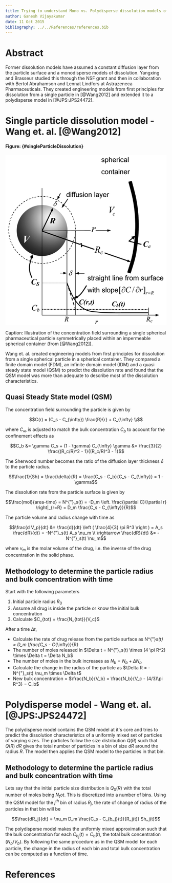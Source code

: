 ```yaml
---
title: Trying to understand Mono vs. Polydisperse dissolution models of Wang and Brasseur
author: Ganesh Vijayakumar
date: 11 Oct 2015
bibliography: ../../References/references.bib
---
```


# Abstract

Former dissolution models have assumed a constant diffusion layer from the particle surface and a monodisperse models of dissolution. Yangxing and Brasseur studied this through the NSF grant and then in collaboration with Bertol Abrahamson and Lennat Lindfors at Astrazeneca Pharmaceuticals. They created engineering models from first principles for dissolution from a single particle in [@Wang2012] and extended it to a polydisperse model in [@JPS:JPS24472].

# Single particle dissolution model - Wang et. al. [@Wang2012]

#### Figure: {#singleParticleDissolution}

![](singleParticleDissolution.png)

Caption: Illustration of the concentration field surrounding a single spherical pharmaceutical particle symmetrically placed within an impermeable spherical container (from [@Wang2012]).

Wang et. al. created engineering models from first principles for dissolution from a single spherical particle in a spherical container. They compared a finite domain model (FDM), an infinite domain model (IDM) and a quasi steady state model (QSM) to predict the dissolution rate and found that the QSM model was more than adequate to describe most of the dissolution characteristics.



## Quasi Steady State model (QSM)

The concentration field surrounding the particle is given by 

~~~math
C(r) = (C_s - C_{\infty}) \frac{R}{r} + C_{\infty} \\
~~~

where $C_{\infty}$ is adjusted to match the bulk concentration $C_b$ to account for the confinement effects as

~~~math
C_b &= \gamma C_s + (1 - \gamma) C_{\infty}
\gamma &= \frac{3}{2} \frac{(R_c/R)^2 - 1}{(R_c/R)^3 - 1}
~~~

The Sherwood number becomes the ratio of the diffusion layer thickness $\delta$ to the particle radius. 

~~~math
\frac{1}{Sh} = \frac{\delta}{R} = \frac{C_s - C_b}{C_s - C_{\infty}} = 1 - \gamma
~~~

The dissolution rate from the particle surface is given by 

~~~math
\frac{mol}{area-time} = N^{"}_s(t) = -D_m \left. \frac{\partial C}{\partial r} \right|_{r=R} = D_m \frac{C_s - C_{\infty}}{R}
~~~

The particle volume and radius change with time as 

~~~math
\frac{d V_p}{dt} &= \frac{d}{dt} \left ( \frac{4}{3} \pi R^3 \right ) = A_s \frac{dR}{dt} = -N^{"}_s(t) A_s \nu_m \\
\rightarrow \frac{dR}{dt} &= -N^{"}_s(t) \nu_m
~~~

where $\nu_m$ is the molar volume of the drug, i.e. the inverse of the drug concentration in the solid phase. 

## Methodology to determine the particle radius and bulk concentration with time

Start with the following parameters

1. Initial particle radius $R_0$
2. Assume all drug is inside the particle or know the initial bulk concentration
3. Calculate $C_{tot} = \frac{N_{tot}}{V_c}$

After a time $\Delta t$,

* Calculate the rate of drug release from the particle surface as N^{"}_s(t) = D_m \frac{C_s - C_{\infty}}{R}
* The number of moles released in $\Delta t = N^{"}_s(t) \times (4 \pi R^2) \times \Delta t = \Delta N_b$
* The number of moles in the bulk increases as $N_b = N_b + \Delta N_b$
* Calculate the change in the radius of the particle as $\Delta R = -N^{"}_s(t) \nu_m \times \Delta t$
* New bulk concentration = $\frac{N_b}{V_b} = \frac{N_b}{V_c - (4/3)\pi R^3} = C_b$


# Polydisperse model - Wang et. al. [@JPS:JPS24472]

The polydisperse model contains the QSM model at it's core and tries to predict the dissolution characteristics of a uniformly mixed set of particles of varying sizes. The particles follow the size distribution $Q(R)$ such that $Q(R) \; dR$ gives the total number of particles in a bin of size $dR$ around the radius $R$. The model then applies the QSM model to the particles in that bin. 

## Methodology to determine the particle radius and bulk concentration with time

Lets say that the initial particle size distribution is $Q_0(R)$ with the total number of moles being $N_tot$. This is discretized into a number of bins. Using the QSM model for the $j^{th}$ bin of radius $R_j$, the rate of change of radius of the particles in that bin will be 

~~~math
\frac{dR_j}{dt} = \nu_m D_m \frac{C_s - C_{b_j}(t)}{R_j(t)} Sh_j(t)
~~~

The polydisperse model makes the uniformly mixed approximation such that the bulk concentration for each $C_{b_j} (t) = C_b(t)$, the total bulk concentration ($N_b/V_b$). By following the same procedure as in the QSM model for each particle, the change in the radius of each bin and total bulk concentration can be computed as a function of time. 

# References




